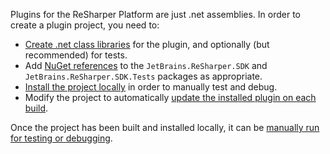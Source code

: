 [//]: # (title: Project Setup)

Plugins for the ReSharper Platform are just .net assemblies. In order to create a plugin project, you need to:

* [Create .net class libraries](CreatingProjects.md) for the plugin, and optionally (but recommended) for tests.
* Add [NuGet references](NuGetReferences.md) to the `JetBrains.ReSharper.SDK` and `JetBrains.ReSharper.SDK.Tests` packages as appropriate.
* [Install the project locally](InitialInstallation.md) in order to manually test and debug.
* Modify the project to automatically [update the installed plugin on each build](ProjectSetup_CopyOnBuild.md).

Once the project has been built and installed locally, it can be [manually run for testing or debugging](Debugging.md).
